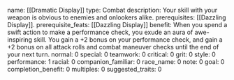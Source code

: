 name: [[Dramatic Display]]
type: Combat
description: Your skill with your weapon is obvious to enemies and onlookers alike.
prerequisites: [[Dazzling Display]].
prerequisite_feats: [[Dazzling Display]]
benefit: When you spend a swift action to make a performance check, you exude an aura of awe-inspiring skill. You gain a +2 bonus on your performance check, and gain a +2 bonus on all attack rolls and combat maneuver checks until the end of your next turn.
normal: 0
special: 0
teamwork: 0
critical: 0
grit: 0
style: 0
performance: 1
racial: 0
companion_familiar: 0
race_name: 0
note: 0
goal: 0
completion_benefit: 0
multiples: 0
suggested_traits: 0
